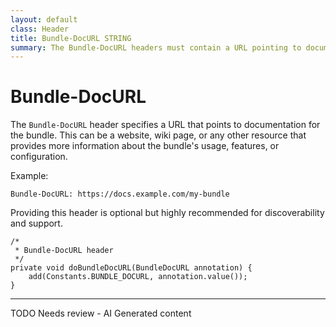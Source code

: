 ```yaml
---
layout: default
class: Header
title: Bundle-DocURL STRING
summary: The Bundle-DocURL headers must contain a URL pointing to documentation about this bundle.
---
```


# Bundle-DocURL

The `Bundle-DocURL` header specifies a URL that points to documentation for the bundle. This can be a website, wiki page, or any other resource that provides more information about the bundle's usage, features, or configuration.

Example:

```
Bundle-DocURL: https://docs.example.com/my-bundle
```

Providing this header is optional but highly recommended for discoverability and support.
	
	/*
	 * Bundle-DocURL header
	 */
	private void doBundleDocURL(BundleDocURL annotation) {
		add(Constants.BUNDLE_DOCURL, annotation.value());
	}



---
TODO Needs review - AI Generated content